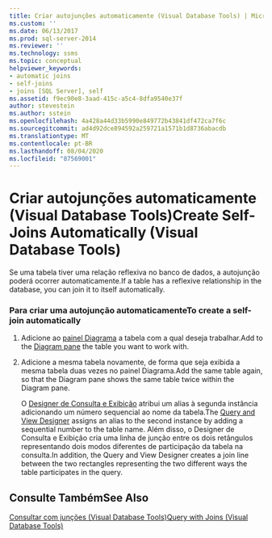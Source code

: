 ```yaml
---
title: Criar autojunções automaticamente (Visual Database Tools) | Microsoft Docs
ms.custom: ''
ms.date: 06/13/2017
ms.prod: sql-server-2014
ms.reviewer: ''
ms.technology: ssms
ms.topic: conceptual
helpviewer_keywords:
- automatic joins
- self-joins
- joins [SQL Server], self
ms.assetid: f9ec90e8-3aad-415c-a5c4-8dfa9540e37f
author: stevestein
ms.author: sstein
ms.openlocfilehash: 4a428a44d33b5990e849772b43841df472ca7f6c
ms.sourcegitcommit: ad4d92dce894592a259721a1571b1d8736abacdb
ms.translationtype: MT
ms.contentlocale: pt-BR
ms.lasthandoff: 08/04/2020
ms.locfileid: "87569001"
---
```

# <a name="create-self-joins-automatically-visual-database-tools"></a><span data-ttu-id="f9c38-102">Criar autojunções automaticamente (Visual Database Tools)</span><span class="sxs-lookup"><span data-stu-id="f9c38-102">Create Self-Joins Automatically (Visual Database Tools)</span></span>
  <span data-ttu-id="f9c38-103">Se uma tabela tiver uma relação reflexiva no banco de dados, a autojunção poderá ocorrer automaticamente.</span><span class="sxs-lookup"><span data-stu-id="f9c38-103">If a table has a reflexive relationship in the database, you can join it to itself automatically.</span></span>  
  
### <a name="to-create-a-self-join-automatically"></a><span data-ttu-id="f9c38-104">Para criar uma autojunção automaticamente</span><span class="sxs-lookup"><span data-stu-id="f9c38-104">To create a self-join automatically</span></span>  
  
1.  <span data-ttu-id="f9c38-105">Adicione ao [painel Diagrama](visual-database-tools.md) a tabela com a qual deseja trabalhar.</span><span class="sxs-lookup"><span data-stu-id="f9c38-105">Add to the [Diagram pane](visual-database-tools.md) the table you want to work with.</span></span>  
  
2.  <span data-ttu-id="f9c38-106">Adicione a mesma tabela novamente, de forma que seja exibida a mesma tabela duas vezes no painel Diagrama.</span><span class="sxs-lookup"><span data-stu-id="f9c38-106">Add the same table again, so that the Diagram pane shows the same table twice within the Diagram pane.</span></span>  
  
     <span data-ttu-id="f9c38-107">O [Designer de Consulta e Exibição](query-and-view-designer-tools-visual-database-tools.md) atribui um alias à segunda instância adicionando um número sequencial ao nome da tabela.</span><span class="sxs-lookup"><span data-stu-id="f9c38-107">The [Query and View Designer](query-and-view-designer-tools-visual-database-tools.md) assigns an alias to the second instance by adding a sequential number to the table name.</span></span> <span data-ttu-id="f9c38-108">Além disso, o Designer de Consulta e Exibição cria uma linha de junção entre os dois retângulos representando dois modos diferentes de participação da tabela na consulta.</span><span class="sxs-lookup"><span data-stu-id="f9c38-108">In addition, the Query and View Designer creates a join line between the two rectangles representing the two different ways the table participates in the query.</span></span>  
  
## <a name="see-also"></a><span data-ttu-id="f9c38-109">Consulte Também</span><span class="sxs-lookup"><span data-stu-id="f9c38-109">See Also</span></span>  
 [<span data-ttu-id="f9c38-110">Consultar com junções &#40;Visual Database Tools&#41;</span><span class="sxs-lookup"><span data-stu-id="f9c38-110">Query with Joins &#40;Visual Database Tools&#41;</span></span>](query-with-joins-visual-database-tools.md)  
  
  
